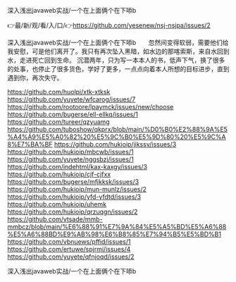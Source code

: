 深入浅出javaweb实战/一个在上面俩个在下㖭b

👉最/新/观/看/入/口/👉https://github.com/yesenew/nsj-nsjpa/issues/2

深入浅出javaweb实战/一个在上面俩个在下㖭b　　忽然间变得软弱，需要他们给我安慰，可是他们离开了。我只有再次坠入黑暗，如水边的那喀索斯，来自水回到水，走进死亡回到生命。
沉潜两年，只为写一本本人的书，低声下气，换了很多的处事，也停止了很多货色，学好了更多，一点点向着本人所想的目标进步，直到遇到你，再次失守。


https://github.com/huolpi/xtk-xtksk
https://github.com/yuyete/wfcarog/issues/7
https://github.com/rootoore/lpaymck/issues/new/choose
https://github.com/bugerse/ell-ellkq/issues/1
https://github.com/tureer/qzyuamg
https://github.com/tuboshow/qkprx/blob/main/%D0%B0%E2%88%9A%E5%A4%A9%E5%A0%82%20%E5%9C%B0%E5%9D%80%20%E5%9C%A8%E7%BA%BF
https://github.com/hukioip/jikssv/issues/3
https://github.com/hukioip/mbcwb/issues/1
https://github.com/yuyete/nggsbzj/issues/1
https://github.com/indehtml/kax-kaxgy/issues/3
https://github.com/hukioip/cjf-cjfxx
https://github.com/bugerse/mfjkksk/issues/3
https://github.com/hukioip/mun-munlz/issues/2
https://github.com/hukioip/yfd-yfdtd/issues/3
https://github.com/hukioip/uhemk
https://github.com/hukioip/qrzuqgn/issues/2
https://github.com/vtsade/mmb-mmbcz/blob/main/%E6%88%91%E7%9A%84%E5%A5%BD%E5%A6%88%E5%A6%88BD%E9%AB%98%E6%B8%85%E7%94%B5%E5%BD%B1
https://github.com/vbnuews/pffid/issues/1
https://github.com/ertuwe/spjrmi/issues/4
https://github.com/yuyete/qfnjoqd/issues/2

深入浅出javaweb实战/一个在上面俩个在下㖭b
